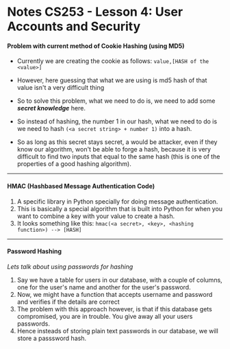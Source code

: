 # Notes CS253 - Lesson 4: User Accounts and Security

#### Problem with current method of Cookie Hashing (using MD5)

* Currently we are creating the cookie as follows: `value,[HASH of the <value>]`
* However, here guessing that what we are using is md5 hash of that value isn't a very difficult thing

* So to solve this problem, what we need to do is, we need to add some **_secret knowledge_** here.
* So instead of hashing, the number 1 in our hash, what we need to do is we need to hash `(<a secret string> + number 1)` into a hash.
* So as long as this secret stays secret, a would be attacker, even if they know our algorithm, won't be able to forge a hash, because it is very difficult to find two inputs that equal to the same hash (this is one of the properties of a good hashing algorithm).

---

#### HMAC (Hashbased Message Authentication Code)
1. A specific library in Python specially for doing message authentication.
2. This is basically a special algorithm that is built into Python for when you want to combine a key with your value to create a hash.
3. It looks something like this:
`hmac(<a secret>, <key>, <hashing function>) --> [HASH]`

---

#### Password Hashing
*_Lets talk about using passwords for hashing_*

1. Say we have a table for users in our database, with a couple of columns, one for the user's name and another for the user's password.
2. Now, we might have a function that accepts username and password and verifies if the details are correct
3. The problem with this approach however, is that if this database gets compromised, you are in trouble. You give away all your users passwords.
4. Hence insteads of storing plain text passwords in our database, we will store a passsword hash.
 